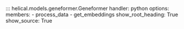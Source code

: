 ::: helical.models.geneformer.Geneformer
    handler: python
    options:
      members:
        - process_data
        - get_embeddings
      show_root_heading: True
      show_source: True